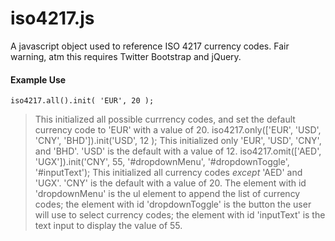 iso4217.js
=======

A javascript object used to reference ISO 4217 currency codes. Fair warning, atm this requires Twitter Bootstrap and jQuery.

#### Example Use
    iso4217.all().init( 'EUR', 20 );
> This initialized all possible currrency codes, and set the default currency code to 'EUR' with a value of 20.
    iso4217.only(['EUR', 'USD', 'CNY', 'BHD']).init('USD', 12 );
> This initialized only 'EUR', 'USD', 'CNY', and 'BHD'. 'USD' is the default with a value of 12.
    iso4217.omit(['AED', 'UGX']).init('CNY', 55, '#dropdownMenu', '#dropdownToggle', '#inputText');
> This initialized all currency codes *except* 'AED' and 'UGX'. 'CNY' is the default with a value of 20. The element with id 'dropdownMenu' is the ul element to append the list of currency codes; the element with id 'dropdownToggle' is the button the user will use to select currency codes; the element with id 'inputText' is the text input to display the value of 55.